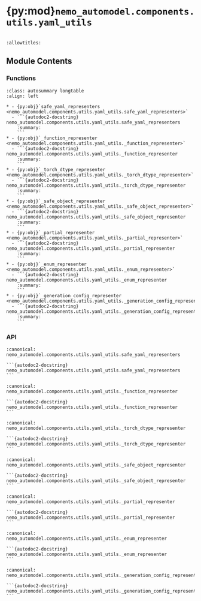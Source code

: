 # {py:mod}`nemo_automodel.components.utils.yaml_utils`

```{py:module} nemo_automodel.components.utils.yaml_utils
```

```{autodoc2-docstring} nemo_automodel.components.utils.yaml_utils
:allowtitles:
```

## Module Contents

### Functions

````{list-table}
:class: autosummary longtable
:align: left

* - {py:obj}`safe_yaml_representers <nemo_automodel.components.utils.yaml_utils.safe_yaml_representers>`
  - ```{autodoc2-docstring} nemo_automodel.components.utils.yaml_utils.safe_yaml_representers
    :summary:
    ```
* - {py:obj}`_function_representer <nemo_automodel.components.utils.yaml_utils._function_representer>`
  - ```{autodoc2-docstring} nemo_automodel.components.utils.yaml_utils._function_representer
    :summary:
    ```
* - {py:obj}`_torch_dtype_representer <nemo_automodel.components.utils.yaml_utils._torch_dtype_representer>`
  - ```{autodoc2-docstring} nemo_automodel.components.utils.yaml_utils._torch_dtype_representer
    :summary:
    ```
* - {py:obj}`_safe_object_representer <nemo_automodel.components.utils.yaml_utils._safe_object_representer>`
  - ```{autodoc2-docstring} nemo_automodel.components.utils.yaml_utils._safe_object_representer
    :summary:
    ```
* - {py:obj}`_partial_representer <nemo_automodel.components.utils.yaml_utils._partial_representer>`
  - ```{autodoc2-docstring} nemo_automodel.components.utils.yaml_utils._partial_representer
    :summary:
    ```
* - {py:obj}`_enum_representer <nemo_automodel.components.utils.yaml_utils._enum_representer>`
  - ```{autodoc2-docstring} nemo_automodel.components.utils.yaml_utils._enum_representer
    :summary:
    ```
* - {py:obj}`_generation_config_representer <nemo_automodel.components.utils.yaml_utils._generation_config_representer>`
  - ```{autodoc2-docstring} nemo_automodel.components.utils.yaml_utils._generation_config_representer
    :summary:
    ```
````

### API

````{py:function} safe_yaml_representers() -> collections.abc.Generator[None, None, None]
:canonical: nemo_automodel.components.utils.yaml_utils.safe_yaml_representers

```{autodoc2-docstring} nemo_automodel.components.utils.yaml_utils.safe_yaml_representers
```
````

````{py:function} _function_representer(dumper, data)
:canonical: nemo_automodel.components.utils.yaml_utils._function_representer

```{autodoc2-docstring} nemo_automodel.components.utils.yaml_utils._function_representer
```
````

````{py:function} _torch_dtype_representer(dumper, data)
:canonical: nemo_automodel.components.utils.yaml_utils._torch_dtype_representer

```{autodoc2-docstring} nemo_automodel.components.utils.yaml_utils._torch_dtype_representer
```
````

````{py:function} _safe_object_representer(dumper, data)
:canonical: nemo_automodel.components.utils.yaml_utils._safe_object_representer

```{autodoc2-docstring} nemo_automodel.components.utils.yaml_utils._safe_object_representer
```
````

````{py:function} _partial_representer(dumper, data)
:canonical: nemo_automodel.components.utils.yaml_utils._partial_representer

```{autodoc2-docstring} nemo_automodel.components.utils.yaml_utils._partial_representer
```
````

````{py:function} _enum_representer(dumper, data)
:canonical: nemo_automodel.components.utils.yaml_utils._enum_representer

```{autodoc2-docstring} nemo_automodel.components.utils.yaml_utils._enum_representer
```
````

````{py:function} _generation_config_representer(dumper, data)
:canonical: nemo_automodel.components.utils.yaml_utils._generation_config_representer

```{autodoc2-docstring} nemo_automodel.components.utils.yaml_utils._generation_config_representer
```
````
